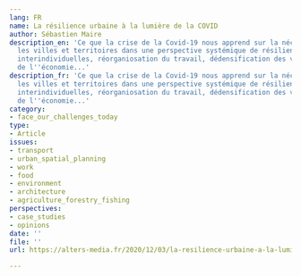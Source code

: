 ```yaml
---
lang: FR
name: La résilience urbaine à la lumière de la COVID
author: Sébastien Maire
description_en: 'Ce que la crise de la Covid-19 nous apprend sur la nécessité de repenser
  les villes et territoires dans une perspective systémique de résilience: solidarités
  interindividuelles, réorganiosation du travail, dédensification des villes, relocalisation
  de l''économie...'
description_fr: 'Ce que la crise de la Covid-19 nous apprend sur la nécessité de repenser
  les villes et territoires dans une perspective systémique de résilience: solidarités
  interindividuelles, réorganiosation du travail, dédensification des villes, relocalisation
  de l''économie...'
category:
- face_our_challenges_today
type:
- Article
issues:
- transport
- urban_spatial_planning
- work
- food
- environment
- architecture
- agriculture_forestry_fishing
perspectives:
- case_studies
- opinions
date: ''
file: ''
url: https://alters-media.fr/2020/12/03/la-resilience-urbaine-a-la-lumiere-de-la-covid/

---
```

